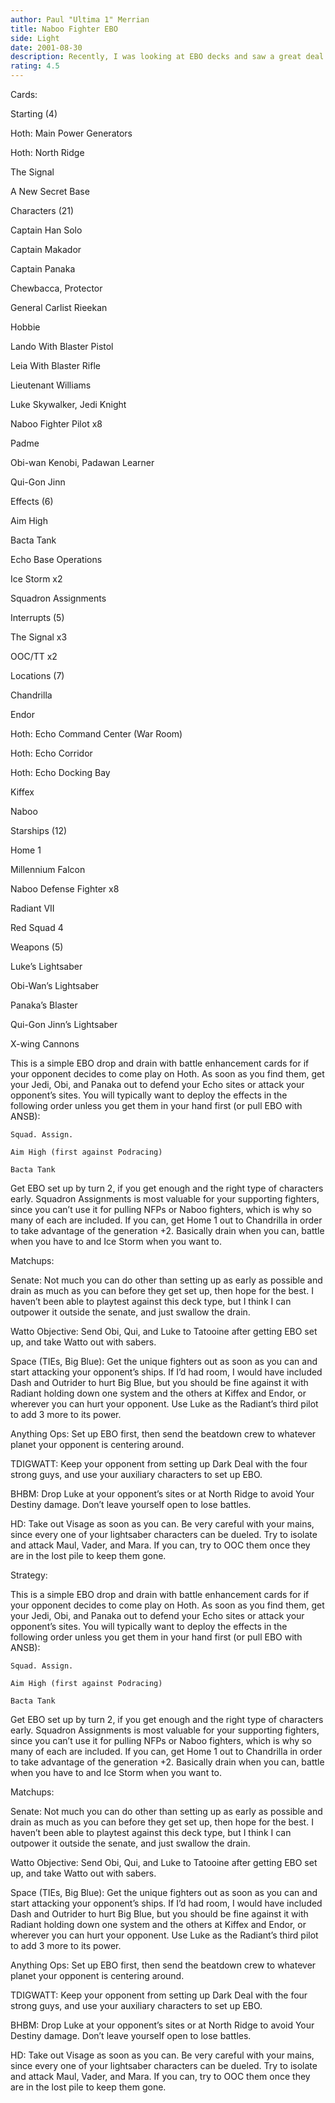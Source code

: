 ```yaml
---
author: Paul "Ultima 1" Merrian
title: Naboo Fighter EBO
side: Light
date: 2001-08-30
description: Recently, I was looking at EBO decks and saw a great deal of EBO X-wing decks, and decided, why not try it with Naboo fighters.
rating: 4.5
---
```

Cards: 

Starting (4)
Hoth: Main Power Generators 
Hoth: North Ridge 
The Signal
A New Secret Base 

Characters (21)
Captain Han Solo 
Captain Makador
Captain Panaka
Chewbacca, Protector 
General Carlist Rieekan 
Hobbie
Lando With Blaster Pistol 
Leia With Blaster Rifle 
Lieutenant Williams
Luke Skywalker, Jedi Knight 
Naboo Fighter Pilot x8
Padme
Obi-wan Kenobi, Padawan Learner 
Qui-Gon Jinn 

Effects (6)
Aim High
Bacta Tank
Echo Base Operations 
Ice Storm x2
Squadron Assignments

Interrupts (5)
The Signal x3
OOC/TT x2

Locations (7)
Chandrilla
Endor
Hoth: Echo Command Center (War Room) 
Hoth: Echo Corridor 
Hoth: Echo Docking Bay 
Kiffex
Naboo

Starships (12)
Home 1
Millennium Falcon 
Naboo Defense Fighter x8
Radiant VII
Red Squad 4

Weapons (5)
Luke’s Lightsaber 
Obi-Wan’s Lightsaber 
Panaka’s Blaster
Qui-Gon Jinn’s Lightsaber 
X-wing Cannons

This is a simple EBO drop and drain with battle enhancement cards for if your opponent decides to come play on Hoth.  As soon as you find them, get your Jedi, Obi, and Panaka out to defend your Echo sites or attack your opponent’s sites.  You will typically want to deploy the effects in the following order unless you get them in your hand first (or pull EBO with ANSB):
	Squad. Assign.
	Aim High (first against Podracing)
	Bacta Tank
Get EBO set up by turn 2, if you get enough and the right type of characters early.  Squadron Assignments is most valuable for your supporting fighters, since you can’t use it for pulling NFPs or Naboo fighters, which is why so many of each are included.  If you can, get Home 1 out to Chandrilla in order to take advantage of the generation +2.  Basically drain when you can, battle when you have to and Ice Storm when you want to.  

Matchups:
Senate:  Not much you can do other than setting up as early as possible and drain as much as you can before they get set up, then hope for the best.  I haven’t been able to playtest against this deck type, but I think I can outpower it outside the senate, and just swallow the drain.
Watto Objective:  Send Obi, Qui, and Luke to Tatooine after getting EBO set up, and take Watto out with sabers.
Space (TIEs, Big Blue):  Get the unique fighters out as soon as you can and start attacking your opponent’s ships.  If I’d had room, I would have included Dash and Outrider to hurt Big Blue, but you should be fine against it with Radiant holding down one system and the others at Kiffex and Endor, or wherever you can hurt your opponent.  Use Luke as the Radiant’s third pilot to add 3 more to its power.
Anything Ops:  Set up EBO first, then send the beatdown crew to whatever planet your opponent is centering around.
TDIGWATT:  Keep your opponent from setting up Dark Deal with the four strong guys, and use your auxiliary characters to set up EBO.
BHBM:  Drop Luke at your opponent’s sites or at North Ridge to avoid Your Destiny damage.  Don’t leave yourself open to lose battles.
HD:  Take out Visage as soon as you can.  Be very careful with your mains, since every one of your lightsaber characters can be dueled.  Try to isolate and attack Maul, Vader, and Mara.  If you can, try to OOC them once they are in the lost pile to keep them gone.


Strategy: 

This is a simple EBO drop and drain with battle enhancement cards for if your opponent decides to come play on Hoth.  As soon as you find them, get your Jedi, Obi, and Panaka out to defend your Echo sites or attack your opponent’s sites.  You will typically want to deploy the effects in the following order unless you get them in your hand first (or pull EBO with ANSB):
	Squad. Assign.
	Aim High (first against Podracing)
	Bacta Tank
Get EBO set up by turn 2, if you get enough and the right type of characters early.  Squadron Assignments is most valuable for your supporting fighters, since you can’t use it for pulling NFPs or Naboo fighters, which is why so many of each are included.  If you can, get Home 1 out to Chandrilla in order to take advantage of the generation +2.  Basically drain when you can, battle when you have to and Ice Storm when you want to.  

Matchups:
Senate:  Not much you can do other than setting up as early as possible and drain as much as you can before they get set up, then hope for the best.  I haven’t been able to playtest against this deck type, but I think I can outpower it outside the senate, and just swallow the drain.
Watto Objective:  Send Obi, Qui, and Luke to Tatooine after getting EBO set up, and take Watto out with sabers.
Space (TIEs, Big Blue):  Get the unique fighters out as soon as you can and start attacking your opponent’s ships.  If I’d had room, I would have included Dash and Outrider to hurt Big Blue, but you should be fine against it with Radiant holding down one system and the others at Kiffex and Endor, or wherever you can hurt your opponent.  Use Luke as the Radiant’s third pilot to add 3 more to its power.
Anything Ops:  Set up EBO first, then send the beatdown crew to whatever planet your opponent is centering around.
TDIGWATT:  Keep your opponent from setting up Dark Deal with the four strong guys, and use your auxiliary characters to set up EBO.
BHBM:  Drop Luke at your opponent’s sites or at North Ridge to avoid Your Destiny damage.  Don’t leave yourself open to lose battles.
HD:  Take out Visage as soon as you can.  Be very careful with your mains, since every one of your lightsaber characters can be dueled.  Try to isolate and attack Maul, Vader, and Mara.  If you can, try to OOC them once they are in the lost pile to keep them gone.
